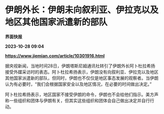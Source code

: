 # 伊朗外长：伊朗未向叙利亚、伊拉克以及地区其他国家派遣新的部队
**界面快报**

**2023-10-28 09:04**

**https://www.jiemian.com/article/10301916.html**

据央视新闻，当地时间28日，伊朗塔斯尼姆通讯社转引了伊朗外长阿卜杜拉希扬接受外媒采访时的表态。阿卜杜拉希扬表示，伊朗没有向叙利亚、伊拉克以及地区其他国家派遣新的部队，但同时，伊朗也不仅仅是地区事态发展的观察者。当伊朗认为有必要时，“我们会根据国家安全以及地区情况，在必要的时间做出决定。”

阿卜杜拉希扬表示，地区国家不接受伊朗的命令，伊朗也不会给他们指示。美方声称一些组织和团体与伊朗有关，但其实这些组织和团体会自己做出决定并自行行动。